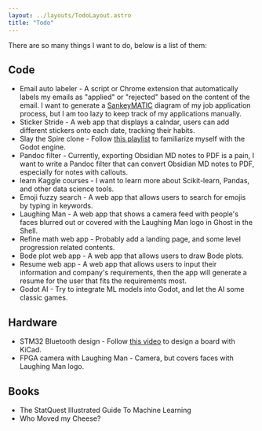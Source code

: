 ```yaml
---
layout: ../layouts/TodoLayout.astro
title: "Todo"
---
```


There are so many things I want to do, below is a list of them:

## Code

- Email auto labeler - A script or Chrome extension that automatically labels my emails as "applied" or "rejected" based on the content of the email. I want to generate a [SankeyMATIC](https://sankeymatic.com/) diagram of my job application process, but I am too lazy to keep track of my applications manually.
- Sticker Stride - A web app that displays a calndar, users can add different stickers onto each date, tracking their habits.
- Slay the Spire clone - Follow [this playlist](https://www.youtube.com/playlist?list=PL6SABXRSlpH8CD71L7zye311cp9R4JazJ) to familiarize myself with the Godot engine.
- Pandoc filter - Currently, exporting Obsidian MD notes to PDF is a pain, I want to write a Pandoc filter that can convert Obsidian MD notes to PDF, especially for notes with callouts.
- learn Kaggle courses - I want to learn more about Scikit-learn, Pandas, and other data science tools.
- Emoji fuzzy search - A web app that allows users to search for emojis by typing in keywords.
- Laughing Man - A web app that shows a camera feed with people's faces blurred out or covered with the Laughing Man logo in Ghost in the Shell.
- Refine math web app - Probably add a landing page, and some level progression related contents.
- Bode plot web app - A web app that allows users to draw Bode plots.
- Resume web app - A web app that allows users to input their information and company's requirements, then the app will generate a resume for the user that fits the requirements most.
- Godot AI - Try to integrate ML models into Godot, and let the AI some classic games.

## Hardware

- STM32 Bluetooth design - Follow [this video](https://www.youtube.com/watch?v=nkHFoxe0mrU&ab_channel=Phil%E2%80%99sLab) to design a board with KiCad.
- FPGA camera with Laughing Man - Camera, but covers faces with Laughing Man logo.

## Books

- The StatQuest Illustrated Guide To Machine Learning
- Who Moved my Cheese?
